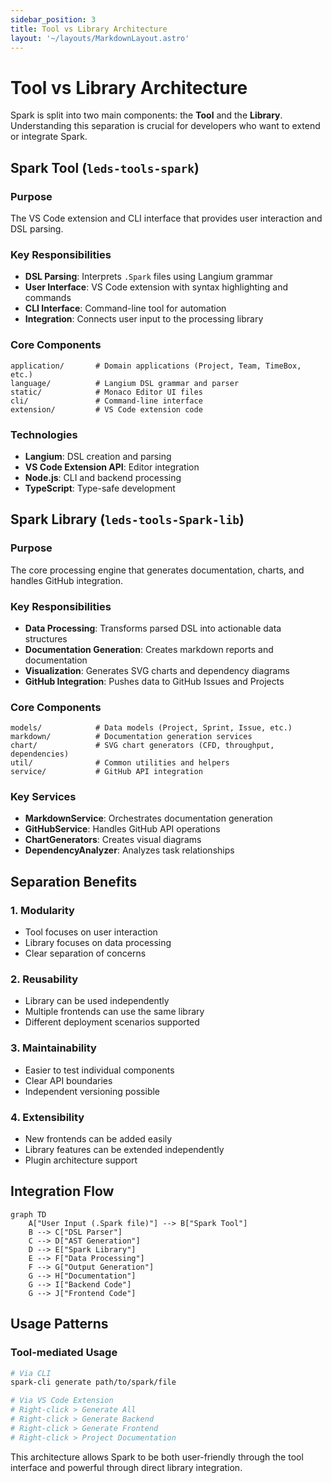 ```yaml
---
sidebar_position: 3
title: Tool vs Library Architecture
layout: '~/layouts/MarkdownLayout.astro' 
---
```

# Tool vs Library Architecture

Spark is split into two main components: the **Tool** and the **Library**. Understanding this separation is crucial for developers who want to extend or integrate Spark.

## Spark Tool (`leds-tools-spark`)

### Purpose
The VS Code extension and CLI interface that provides user interaction and DSL parsing.

### Key Responsibilities
- **DSL Parsing**: Interprets `.Spark` files using Langium grammar
- **User Interface**: VS Code extension with syntax highlighting and commands
- **CLI Interface**: Command-line tool for automation
- **Integration**: Connects user input to the processing library

### Core Components
```
application/       # Domain applications (Project, Team, TimeBox, etc.)
language/          # Langium DSL grammar and parser
static/            # Monaco Editor UI files
cli/               # Command-line interface
extension/         # VS Code extension code
```

### Technologies
- **Langium**: DSL creation and parsing
- **VS Code Extension API**: Editor integration
- **Node.js**: CLI and backend processing
- **TypeScript**: Type-safe development

## Spark Library (`leds-tools-Spark-lib`)

### Purpose
The core processing engine that generates documentation, charts, and handles GitHub integration.

### Key Responsibilities
- **Data Processing**: Transforms parsed DSL into actionable data structures
- **Documentation Generation**: Creates markdown reports and documentation
- **Visualization**: Generates SVG charts and dependency diagrams
- **GitHub Integration**: Pushes data to GitHub Issues and Projects

### Core Components
```
models/            # Data models (Project, Sprint, Issue, etc.)
markdown/          # Documentation generation services
chart/             # SVG chart generators (CFD, throughput, dependencies)
util/              # Common utilities and helpers
service/           # GitHub API integration
```

### Key Services
- **MarkdownService**: Orchestrates documentation generation
- **GitHubService**: Handles GitHub API operations
- **ChartGenerators**: Creates visual diagrams
- **DependencyAnalyzer**: Analyzes task relationships

## Separation Benefits

### 1. **Modularity**
- Tool focuses on user interaction
- Library focuses on data processing
- Clear separation of concerns

### 2. **Reusability**
- Library can be used independently
- Multiple frontends can use the same library
- Different deployment scenarios supported

### 3. **Maintainability**
- Easier to test individual components
- Clear API boundaries
- Independent versioning possible

### 4. **Extensibility**
- New frontends can be added easily
- Library features can be extended independently
- Plugin architecture support

## Integration Flow

```mermaid
graph TD
    A["User Input (.Spark file)"] --> B["Spark Tool"]
    B --> C["DSL Parser"]
    C --> D["AST Generation"]
    D --> E["Spark Library"]
    E --> F["Data Processing"]
    F --> G["Output Generation"]
    G --> H["Documentation"]
    G --> I["Backend Code"]
    G --> J["Frontend Code"]
```

## Usage Patterns

### Tool-mediated Usage
```bash
# Via CLI
spark-cli generate path/to/spark/file

# Via VS Code Extension
# Right-click > Generate All
# Right-click > Generate Backend
# Right-click > Generate Frontend
# Right-click > Project Documentation
```

This architecture allows Spark to be both user-friendly through the tool interface and powerful through direct library integration.
